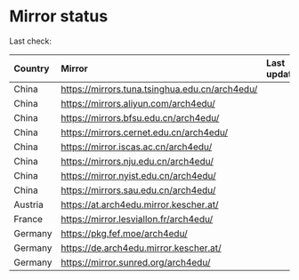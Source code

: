 <script src="./time.js"></script>
# Mirror status
Last check: <script type="text/javascript">localize(1722489561.059328);</script>

|Country|Mirror|Last update|
|:------|:-----|:----------|
|China|https://mirrors.tuna.tsinghua.edu.cn/arch4edu/|<script type="text/javascript">localize(1722450909);</script>|
|China|https://mirrors.aliyun.com/arch4edu/|<script type="text/javascript">localize(1722450909);</script>|
|China|https://mirrors.bfsu.edu.cn/arch4edu/|<script type="text/javascript">localize(1722450909);</script>|
|China|https://mirrors.cernet.edu.cn/arch4edu/|<script type="text/javascript">localize(1722450909);</script>|
|China|https://mirror.iscas.ac.cn/arch4edu/|<script type="text/javascript">localize(1722450909);</script>|
|China|https://mirrors.nju.edu.cn/arch4edu/|<script type="text/javascript">localize(1722364475);</script>|
|China|https://mirror.nyist.edu.cn/arch4edu/|<script type="text/javascript">localize(1722407378);</script>|
|China|https://mirrors.sau.edu.cn/arch4edu/|<script type="text/javascript">localize(1722450909);</script>|
|Austria|https://at.arch4edu.mirror.kescher.at/|<script type="text/javascript">localize(1722450909);</script>|
|France|https://mirror.lesviallon.fr/arch4edu/|<script type="text/javascript">localize(1722450909);</script>|
|Germany|https://pkg.fef.moe/arch4edu/|<script type="text/javascript">localize(1722450909);</script>|
|Germany|https://de.arch4edu.mirror.kescher.at/|<script type="text/javascript">localize(1722450909);</script>|
|Germany|https://mirror.sunred.org/arch4edu/|<script type="text/javascript">localize(1722450909);</script>|

<script src="./tablefilter/tablefilter.js"></script>
<script src="./table.js"></script>